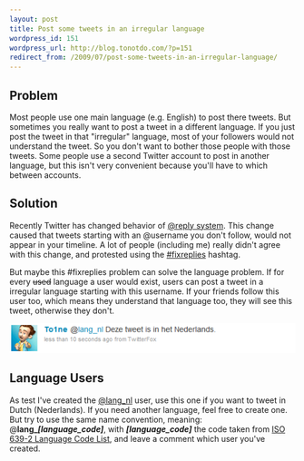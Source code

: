 ```yaml
---
layout: post
title: Post some tweets in an irregular language
wordpress_id: 151
wordpress_url: http://blog.tonotdo.com/?p=151
redirect_from: /2009/07/post-some-tweets-in-an-irregular-language/
---
```


## Problem
Most people use one main language (e.g. English) to post there tweets. But sometimes you really want to post a tweet in a different language. If you just post the tweet in that "irregular" language, most of your followers would not understand the tweet. So you don't want to bother those people with those tweets.
Some people use a second Twitter account to post in another language, but this isn't very convenient because you'll have to which between accounts.

## Solution
Recently Twitter has changed behavior of [@reply system](http://blog.twitter.com/2009/05/small-settings-update.html). This change caused that tweets starting with an @username you don't follow, would not appear in your timeline. A lot of people (including me) really didn't agree with this change, and protested using the [#fixreplies](http://search.twitter.com/search?q=%23fixreplies) hashtag.

But maybe this #fixreplies problem can solve the language problem. If for every <del>used</del> language a user would exist, users can post a tweet in a irregular language starting with this username. If your friends follow this user too, which means they understand that language too, they will see this tweet, otherwise they don't.

![A tweet in Dutch](/content/2009/07/lang_nl-tweet.png)

## Language Users
As test I've created the [@lang_nl](http://twitter.com/lang_nl) user, use this one if you want to tweet in Dutch (Nederlands). If you need another language, feel free to create one. But try to use the same name convention, meaning: @**lang_*\[language_code\]***, with ***\[language_code\]*** the code taken from [ISO 639-2 Language Code List](http://www.loc.gov/standards/iso639-2/php/code_list.php), and leave a comment which user you've created.

